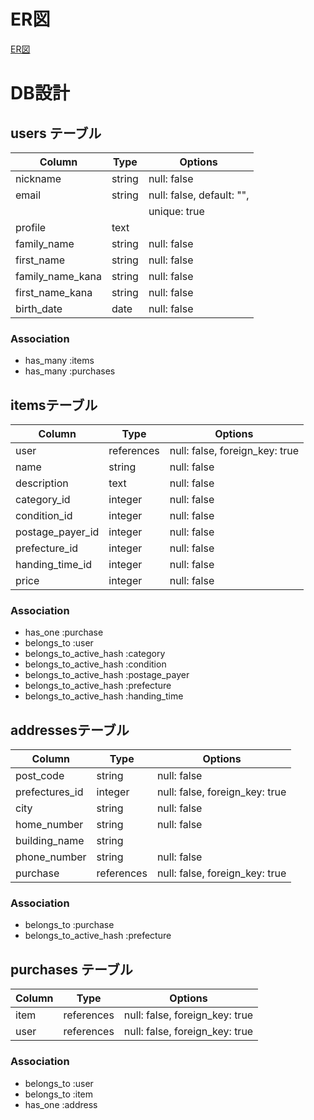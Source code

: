 # ER図
  [ER図](https://app.lucidchart.com/invitations/accept/ec147795-6b8e-4652-906f-80fa59b4bd0a)

# DB設計
## users テーブル

|      Column      |  Type  |          Options          |
| ---------------- | ------ | ------------------------- |
| nickname         | string | null: false               |
| email            | string | null: false, default: "", |
|                  |        | unique: true              |
| profile          | text   |                           |
| family_name      | string | null: false               |
| first_name       | string | null: false               |
| family_name_kana | string | null: false               |
| first_name_kana  | string | null: false               |
| birth_date       | date   | null: false               |

### Association
- has_many :items
- has_many :purchases

## itemsテーブル

|      Column      |    Type    |             Options            |
| ---------------- | ---------- | ------------------------------ |
| user             | references | null: false, foreign_key: true |
| name             | string     | null: false                    |
| description      | text       | null: false                    |
| category_id      | integer    | null: false                    |
| condition_id     | integer    | null: false                    |
| postage_payer_id | integer    | null: false                    |
| prefecture_id    | integer    | null: false                    |
| handing_time_id  | integer    | null: false                    |
| price            | integer    | null: false                    |

### Association
- has_one :purchase
- belongs_to :user
- belongs_to_active_hash :category
- belongs_to_active_hash :condition
- belongs_to_active_hash :postage_payer
- belongs_to_active_hash :prefecture
- belongs_to_active_hash :handing_time

## addressesテーブル

|     Column     |    Type    |            Options             |
| -------------- | ---------- | ------------------------------ |
| post_code      | string     | null: false                    |
| prefectures_id | integer    | null: false, foreign_key: true |
| city           | string     | null: false                    |
| home_number    | string     | null: false                    |
| building_name  | string     |                                |
| phone_number   | string     | null: false                    |
| purchase       | references | null: false, foreign_key: true |

### Association
- belongs_to :purchase
- belongs_to_active_hash :prefecture

## purchases テーブル

| Column |    Type    |            Options             |
| ------ | ---------- | ------------------------------ |
| item   | references | null: false, foreign_key: true |
| user   | references | null: false, foreign_key: true |

### Association
- belongs_to :user
- belongs_to :item
- has_one :address
